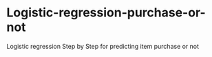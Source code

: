 # Logistic-regression-purchase-or-not
Logistic regression Step by Step for predicting item purchase or not
